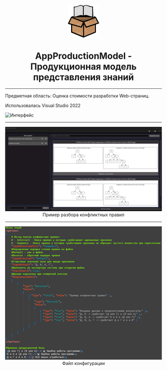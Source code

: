 <div id="header" align="center">
  <img src="https://github.com/Bocmen/ProductionModel/blob/main/Icon/Icon.png?raw=true" width="100"/>
  <h1>AppProductionModel - Продукционная модель представления знаний</h1>
</div>

____

Предметная область: Оценка стоимости разработки Web-страниц.

Использовалась Visual Studio 2022

![Интерфейс](https://github.com/Bocmen/ProductionModel/blob/main/Demo/Visual/MyRulesConfig.gif?raw=true)

____

<div id="header" align="center">
	<img src="https://github.com/Bocmen/ProductionModel/blob/main/Demo/Visual/ConflictAdd.png?raw=true"/>
	<div>Пример разбора конфликтных правил</div>
</div>

____

<div id="header" align="center">
	<img src="https://github.com/Bocmen/ProductionModel/blob/main/Demo/Visual/DemoConfig.png?raw=true"/>
	<div>Файл конфигурации</div>
</div>
